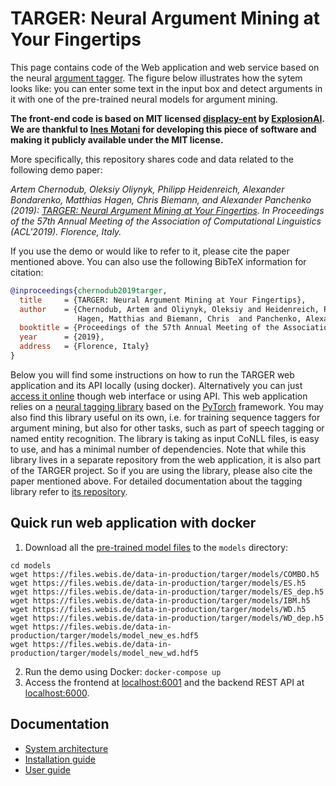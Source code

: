 # TARGER: Neural Argument Mining at Your Fingertips

This page contains code of the Web application and web service 
based on the neural [argument tagger](http://github.com/achernodub/bilstm-cnn-crf-tagger).
The figure below illustrates how the sytem looks like: 
you can enter some text in the input box and detect arguments in it 
with one of the pre-trained neural models for argument mining. 

**The front-end code is based on MIT licensed [displacy-ent](https://github.com/explosion/displacy-ent) 
by [ExplosionAI](http://explosion.ai). We are thankful to [Ines Motani](https://github.com/ines) 
for developing this piece of software and making it publicly available under the MIT license.** 

More specifically, this repository shares code and data related to the following demo paper:

*Artem Chernodub, Oleksiy Oliynyk, Philipp Heidenreich, Alexander Bondarenko, Matthias Hagen, 
Chris Biemann, and Alexander Panchenko (2019):
[TARGER: Neural Argument Mining at Your Fingertips](https://www.inf.uni-hamburg.de/en/inst/ab/lt/publications/2019-chernodubetal-acl19demo-targer.pdf). 
In Proceedings of the 57th Annual Meeting of the Association of Computational Linguistics (ACL'2019). Florence, Italy.*

If you use the demo or would like to refer to it, please cite the paper mentioned above. 
You can also use the following BibTeX information for citation: 

```bibtex
@inproceedings{chernodub2019targer,
  title     = {TARGER: Neural Argument Mining at Your Fingertips},
  author    = {Chernodub, Artem and Oliynyk, Oleksiy and Heidenreich, Philipp and Bondarenko, Alexander and 
               Hagen, Matthias and Biemann, Chris  and Panchenko, Alexander},
  booktitle = {Proceedings of the 57th Annual Meeting of the Association of Computational Linguistics (ACL'2019)},
  year      = {2019},
  address   = {Florence, Italy}
}
```

Below you will find some instructions on how to run the TARGER web application and its API locally (using docker).
Alternatively you can just [access it online](http://ltdemos.informatik.uni-hamburg.de/targer/) 
though web interface or using API. 
This web application relies on a [neural tagging library](http://github.com/achernodub/targer) 
based on the [PyTorch](https://pytorch.org) framework. 
You may also find this library useful on its own, i.e. for training sequence taggers for argument mining, 
but also for other tasks, such as part of speech tagging or named entity recognition.
The library is taking as input CoNLL files, is easy to use, and has a minimal number of dependencies.
Note that while this library lives in a separate repository from the web application,
it is also part of the TARGER project.
So if you are using the library, please also cite the paper mentioned above.
For detailed documentation about the tagging library refer to [its repository](http://github.com/achernodub/targer).  

## Quick run web application with docker

1. Download all the [pre-trained model files](https://files.webis.de/data-in-production/targer/models/)
to the `models` directory:
```shell script
cd models
wget https://files.webis.de/data-in-production/targer/models/COMBO.h5
wget https://files.webis.de/data-in-production/targer/models/ES.h5
wget https://files.webis.de/data-in-production/targer/models/ES_dep.h5
wget https://files.webis.de/data-in-production/targer/models/IBM.h5
wget https://files.webis.de/data-in-production/targer/models/WD.h5
wget https://files.webis.de/data-in-production/targer/models/WD_dep.h5
wget https://files.webis.de/data-in-production/targer/models/model_new_es.hdf5
wget https://files.webis.de/data-in-production/targer/models/model_new_wd.hdf5
```
2. Run the demo using Docker: 
`docker-compose up`
3. Access the frontend at [localhost:6001](http://localhost:6001) 
and the backend REST API at [localhost:6000](http://localhost:6000).

## Documentation

* [System architecture](https://github.com/uhh-lt/argument-search-engine/wiki/System-architecture)
* [Installation guide](https://github.com/uhh-lt/argument-search-engine/wiki/Installation-guide)
* [User guide](https://github.com/uhh-lt/argument-search-engine/wiki/User-guide)
